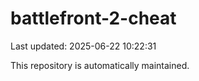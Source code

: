# battlefront-2-cheat

Last updated: 2025-06-22 10:22:31

This repository is automatically maintained.
